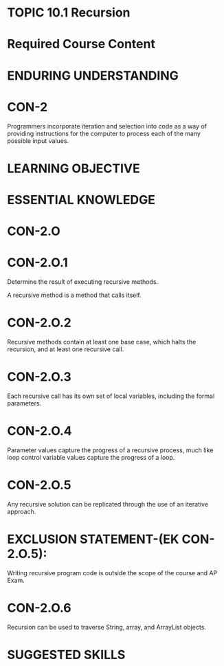 # TOPIC 10.1 Recursion  

# Required Course Content  

# ENDURING UNDERSTANDING  

# CON-2  

Programmers incorporate iteration and selection into code as a way of providing instructions for the computer to process each of the many possible input values.  

# LEARNING OBJECTIVE  

# ESSENTIAL KNOWLEDGE  

# CON-2.O  

# CON-2.O.1  

Determine the result of executing recursive methods.  

A recursive method is a method that calls itself.  

# CON-2.O.2  

Recursive methods contain at least one base case, which halts the recursion, and at least one recursive call.  

# CON-2.O.3  

Each recursive call has its own set of local variables, including the formal parameters.  

# CON-2.O.4  

Parameter values capture the progress of a recursive process, much like loop control variable values capture the progress of a loop.  

# CON-2.O.5  

Any recursive solution can be replicated through the use of an iterative approach.  

# EXCLUSION STATEMENT-(EK CON-2.O.5):  

Writing recursive program code is outside the scope of the course and AP Exam.  

# CON-2.O.6  

Recursion can be used to traverse String, array, and ArrayList objects.  

# SUGGESTED SKILLS